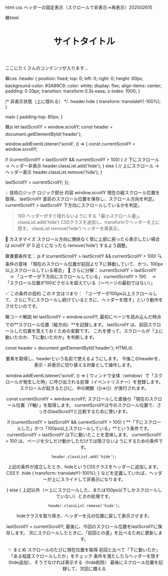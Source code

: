 html css ヘッダーの固定表示（スクロールで非表示→再表示）202502615

🟦html
<header id="header" class="header">
  <h1>サイトタイトル</h1>
</header>

<main>
  <p>ここにたくさんのコンテンツが入ります...</p>
</main>

🟦css
.header {
  position: fixed;
  top: 0;
  left: 0;
  right: 0;
  height: 60px;
  background-color: #3A99C9;
  color: white;
  display: flex;
  align-items: center;
  padding: 0 20px;
  transition: transform 0.3s ease;
  z-index: 1000;
}

/* 非表示状態（上に隠れる） */
.header.hide {
  transform: translateY(-100%);
}

main {
  padding-top: 80px;
}

🟦js
let lastScrollY = window.scrollY;
const header = document.getElementById('header');

window.addEventListener('scroll', () => {
  const currentScrollY = window.scrollY;

  if (currentScrollY > lastScrollY && currentScrollY > 100) {
    // 下にスクロール → ヘッダー非表示
    header.classList.add('hide');
  } else {
    // 上にスクロール → ヘッダー表示
    header.classList.remove('hide');
  }

  lastScrollY = currentScrollY;
});


💡 技術ロジック
ロジック部分	                    内容
window.scrollY	                現在の縦スクロール位置を取得。
lastScrollY	                    直前のスクロール位置を保存し、スクロール方向を判定。
currentScrollY > lastScrollY	下方向にスクロールしているかを判定。
> 100	                        ヘッダーがすぐ隠れないようにする「最小スクロール量」。
classList.add('hide')	        CSSクラスを追加し、transformでヘッダーを上に隠す。
classList.remove('hide')	    ヘッダーを再表示。

🔧 カスタマイズ
スクロール方向に関係なく常に上部に戻ったら表示したい場合は scrollY が 0 近くになったら remove('hide') するよう調整。


🟥重要条件文：
js
if (currentScrollY > lastScrollY && currentScrollY > 100)
🔍 条件の意味
「現在のスクロール位置が前回より下に移動していて、かつ、100px以上スクロールしている場合」
🧩 さらに分解：
currentScrollY > lastScrollY
　→ 「ユーザーが下方向にスクロールしている」
currentScrollY > 100
　→ 「スクロール位置が100ピクセルを超えている（＝ページの最初ではない）」

✅ この条件の目的
この if 文はつまり：
「ユーザーが100px以上スクロールして、さらに下にスクロールし続けているときに、ヘッダーを隠す」という動作をさせたいのです。


🟥コード解説
let lastScrollY = window.scrollY;
最初にページを読み込んだ時点での**スクロール位置（縦方向）**を記録します。
lastScrollY は、前回スクロールした位置を覚えておくための変数です。
これを使って、スクロールが「上に動いたのか、下に動いたのか」を判断します。

const header = document.getElementById('header');
HTMLの<header id="header"> 要素を取得し、headerという名前で使えるようにします。
今後このheaderを、表示・非表示に切り替える対象として操作します。

window.addEventListener('scroll', () => {
ウィンドウ全体（window）で「スクロールが発生した時」に呼び出される処理（イベントリスナー）を登録します。
スクロールが起きるたびに、中の関数（()=>{}）が実行されます。

  const currentScrollY = window.scrollY;
スクロールした直後の「現在のスクロール位置（Y軸）」を取得します。
currentScrollYは今のスクロール位置で、さっきのlastScrollYと比較するために使います。

  if (currentScrollY > lastScrollY && currentScrollY > 100) {
**「下にスクロールした」かつ「100px以上スクロールしている」**という条件です。
currentScrollY > lastScrollY は下に動いたことを意味します。
currentScrollY > 100 は、ページを少しだけ動かしただけでは隠さないようにするための条件です。

    header.classList.add('hide');
上記の条件が成立したとき、hideというCSSクラスをヘッダーに追加します。
CSSで .hide { transform: translateY(-100%); } などを定義していれば、ヘッダーが上にスライドして非表示になります。

  } else {
上記以外（＝上にスクロールした、または100px以下しかスクロールしていない）ときの処理です。

    header.classList.remove('hide');
hideクラスを取り除き、ヘッダーを元の位置に戻して表示させます。

  lastScrollY = currentScrollY;
最後に、今回のスクロール位置をlastScrollYに保存します。
次にスクロールしたときに、「前回との差」を比べるために更新します。

✨ まとめ
スクロールのたびに現在位置を取得
前回と比べて「下に動いたか」「ある程度スクロールしたか」をチェック
条件を満たしたらヘッダーを隠す（hide追加）、そうでなければ表示する（hide削除）
最後にスクロール位置を記録して、次回に備える